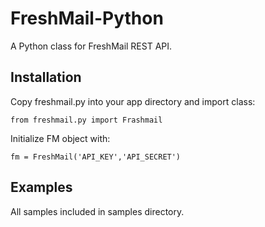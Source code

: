 # FreshMail-Python

A Python class for FreshMail REST API.

## Installation

Copy freshmail.py into your app directory and import class:

    from freshmail.py import Frashmail
    
Initialize FM object with:

    fm = FreshMail('API_KEY','API_SECRET')

## Examples

All samples included in samples directory.
